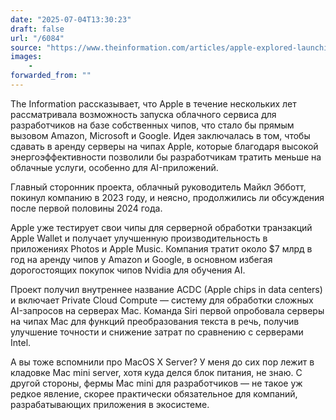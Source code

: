 ```yaml
---
date: "2025-07-04T13:30:23"
draft: false
url: "/6084"
source: "https://www.theinformation.com/articles/apple-explored-launching-cloud-service-developers?rc=ukjmk2"
images:
    -
forwarded_from: ""
---
```


The Information рассказывает, что Apple в течение нескольких лет рассматривала возможность запуска облачного сервиса для разработчиков на базе собственных чипов, что стало бы прямым вызовом Amazon, Microsoft и Google. Идея заключалась в том, чтобы сдавать в аренду серверы на чипах Apple, которые благодаря высокой энергоэффективности позволили бы разработчикам тратить меньше на облачные услуги, особенно для AI-приложений.

Главный сторонник проекта, облачный руководитель Майкл Эбботт, покинул компанию в 2023 году, и неясно, продолжились ли обсуждения после первой половины 2024 года. 

Apple уже тестирует свои чипы для серверной обработки транзакций Apple Wallet и получает улучшенную производительность в приложениях Photos и Apple Music. Компания тратит около $7 млрд в год на аренду чипов у Amazon и Google, в основном избегая дорогостоящих покупок чипов Nvidia для обучения AI.

Проект получил внутреннее название ACDC (Apple chips in data centers) и включает Private Cloud Compute — систему для обработки сложных AI-запросов на серверах Mac. Команда Siri первой опробовала серверы на чипах Mac для функций преобразования текста в речь, получив улучшение точности и снижение затрат по сравнению с серверами Intel.

А вы тоже вспомнили про MacOS X Server? У меня до сих пор лежит в кладовке Mac mini server, хотя куда делся блок питания, не знаю. С другой стороны, фермы Mac mini для разработчиков — не такое уж редкое явление, скорее практически обязательное для компаний, разрабатывающих приложения в экосистеме.
